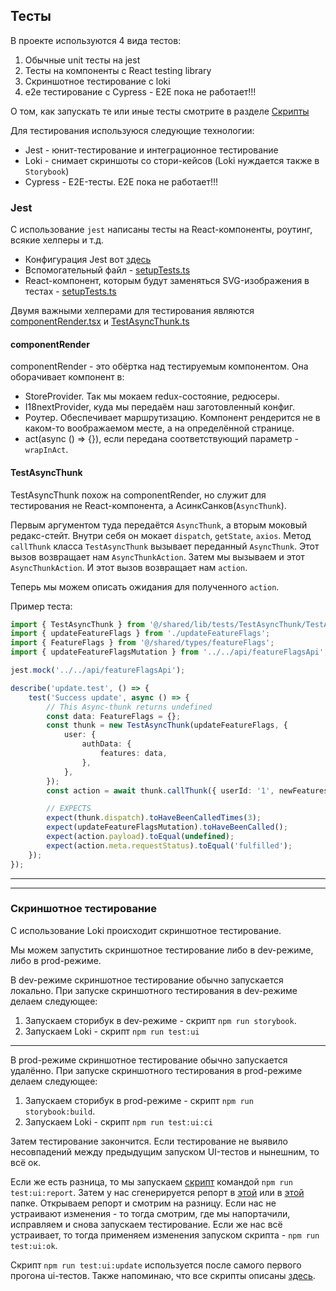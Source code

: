 ## Тесты

В проекте используются 4 вида тестов:

1. Обычные unit тесты на jest
2. Тесты на компоненты с React testing library
3. Скриншотное тестирование с loki
4. e2e тестирование с Cypress - E2E пока не работает!!!

О том, как запускать те или иные тесты смотрите в разделе [Скрипты](docs/scripts.md)

Для тестирования используюся следующие технологии:

-  Jest - юнит-тестирование и интеграционное тестирование
-  Loki - снимает скриншоты со стори-кейсов (Loki нуждается также в `Storybook`)
-  Cypress - E2E-тесты. E2E пока не работает!!!

### Jest

C использование `jest` написаны тесты на React-компоненты, роутинг, всякие хелперы и т.д.

-  Конфигурация Jest вот [здесь](/config/jest/jest.config.ts)
-  Вспомогательный файл - [setupTests.ts](/config/jest/setupTests.ts)
-  React-компонент, которым будут заменяться SVG-изображения в тестах -
   [setupTests.ts](/config/jest/jestEmptyComponent.tsx)

Двумя важными хелперами для тестирования являются [componentRender.tsx](/src/shared/lib/tests/componentRender/componentRender.tsx)
и [TestAsyncThunk.ts](/src/shared/lib/tests/TestAsyncThunk/TestAsyncThunk.ts)

#### componentRender

componentRender - это обёртка над тестируемым компонентом.
Она оборачивает компонент в:

-  StoreProvider. Так мы мокаем redux-состояние, редюсеры.
-  I18nextProvider, куда мы передаём наш заготовленный конфиг.
-  Роутер. Обеспечивает маршрутизацию. Компонент рендерится
   не в каком-то воображаемом месте, а на определённой странице.
-  act(async () => {}), если передана соответствующий параметр - `wrapInAct`.

#### TestAsyncThunk

TestAsyncThunk похож на componentRender, но служит для тестирования не React-компонента,
а АсинкСанков(`AsyncThunk`).

Первым аргументом туда передаётся `AsyncThunk`, а вторым моковый редакс-стейт.
Внутри себя он мокает `dispatch`, `getState`, `axios`. Метод `callThunk` класса `TestAsyncThunk` вызывает переданный
`AsyncThunk`. Этот вызов возвращает нам `AsyncThunkAction`. Затем мы вызываем и
этот `AsyncThunkAction`. И этот вызов возвращает нам `action`.

Теперь мы можем описать ожидания для полученного `action`.

Пример теста:

```typescript jsx
import { TestAsyncThunk } from '@/shared/lib/tests/TestAsyncThunk/TestAsyncThunk';
import { updateFeatureFlags } from './updateFeatureFlags';
import { FeatureFlags } from '@/shared/types/featureFlags';
import { updateFeatureFlagsMutation } from '../../api/featureFlagsApi';

jest.mock('../../api/featureFlagsApi');

describe('update.test', () => {
	test('Success update', async () => {
		// This Async-thunk returns undefined
		const data: FeatureFlags = {};
		const thunk = new TestAsyncThunk(updateFeatureFlags, {
			user: {
				authData: {
					features: data,
				},
			},
		});
		const action = await thunk.callThunk({ userId: '1', newFeaturesFlags: { isBeautyDesign: true } });

		// EXPECTS
		expect(thunk.dispatch).toHaveBeenCalledTimes(3);
		expect(updateFeatureFlagsMutation).toHaveBeenCalled();
		expect(action.payload).toEqual(undefined);
		expect(action.meta.requestStatus).toEqual('fulfilled');
	});
});
```

---

---

### Скриншотное тестирование

С использование Loki происходит скриншотное тестирование.

Мы можем запустить скриншотное тестирование либо в dev-режиме, либо в prod-режиме.

В dev-режиме скриншотное тестирование обычно запускается локально.
При запуске скриншотного тестирования в dev-режиме делаем следующее:

1. Запускаем сторибук в dev-режиме - скрипт `npm run storybook`.
2. Запускаем Loki - скрипт `npm run test:ui`

---

В prod-режиме скриншотное тестирование обычно запускается удалённо.
При запуске скриншотного тестирования в prod-режиме делаем следующее:

1. Запускаем сторибук в prod-режиме - скрипт `npm run storybook:build`.
2. Запускаем Loki - скрипт `npm run test:ui:ci`

Затем тестирование закончится. Если тестирование не выявило несовпадений между предыдущим
запуском UI-тестов и нынешним, то всё ок.

Если же есть разница, то мы запускаем [скрипт](/scripts/generate-visual-json-report.js)
командой `npm run test:ui:report`. Затем у нас сгенерируется репорт в [этой](/reports/) или в [этой](/.loki) папке.
Открываем репорт и смотрим на разницу. Если нас не устраивают изменения - то тогда смотрим, где мы
напортачили, исправляем и снова запускаем тестирование. Если же нас всё устраивает, то тогда
применяем изменения запуском скрипта - `npm run test:ui:ok`.

Скрипт `npm run test:ui:update` используется после самого первого прогона ui-тестов.
Также напоминаю, что все скрипты описаны [здесь](/docs/scripts.md).
